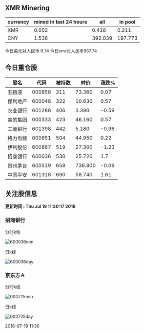 ## XMR Minering

|currency|mined in last 24 hours|all|in pool|
|---|---|---|---|
|XMR|0.002|0.418|0.211|
|CNY|1.536|392.039|197.773|

今日美元对人民币 6.74	今日xmr对人民币937.74


## 今日重仓股 

|股名|代码|被持数|时价|涨跌%|
|---|---|---|---|---|
|五粮液|000858|311|73.360|0.07|
|保利地产|600048|322|10.630|0.57|
|农业银行|601288|406|3.390|-0.59|
|美的集团|000333|423|46.160|0.57|
|工商银行|601398|442|5.180|-0.96|
|格力电器|000651|504|44.950|0.22|
|伊利股份|600887|519|27.300|-1.23|
|招商银行|600036|530|25.720|1.7|
|贵州茅台|600519|658|736.800|-0.09|
|中国平安|601318|690|58.740|1.61|

## 关注股信息
**更新时间 : Thu Jul 19 11:30:17 2018**
### 招商银行 
分时k线

![600036min](http://image.sinajs.cn/newchart/min/n/sh600036.gif)

日k线

![600036day](http://image.sinajs.cn/newchart/daily/n/sh600036.gif)

### 京东方Ａ 
分时k线

![000725min](http://image.sinajs.cn/newchart/min/n/sz000725.gif)

日k线

![000725day](http://image.sinajs.cn/newchart/daily/n/sz000725.gif)

2018-07-19 11:30